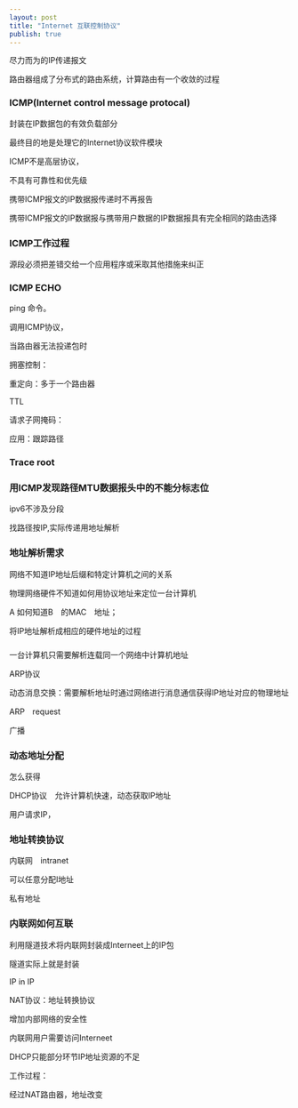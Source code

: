 ```yaml
---
layout: post
title: "Internet 互联控制协议"
publish: true
---
```


尽力而为的IP传递报文

路由器组成了分布式的路由系统，计算路由有一个收敛的过程

### ICMP(Internet control message protocal)

封装在IP数据包的有效负载部分

最终目的地是处理它的Internet协议软件模块

ICMP不是高层协议，

不具有可靠性和优先级

携带ICMP报文的IP数据报传递时不再报告

携带ICMP报文的IP数据报与携带用户数据的IP数据报具有完全相同的路由选择

### ICMP工作过程

源段必须把差错交给一个应用程序或采取其他措施来纠正

### ICMP ECHO

ping 命令。　

调用ICMP协议，

当路由器无法投递包时

拥塞控制：

重定向：多于一个路由器

TTL

请求子网掩码：

应用：跟踪路径

### Trace root

### 用ICMP发现路径MTU数据报头中的不能分标志位


ipv6不涉及分段

找路径按IP,实际传递用地址解析

### 地址解析需求

网络不知道IP地址后缀和特定计算机之间的关系

物理网络硬件不知道如何用协议地址来定位一台计算机

A 如何知道B　的MAC　地址；

将IP地址解析成相应的硬件地址的过程

###

一台计算机只需要解析连载同一个网络中计算机地址

ARP协议

动态消息交换：需要解析地址时通过网络进行消息通信获得IP地址对应的物理地址

ARP　request

广播

### 动态地址分配

怎么获得

DHCP协议　允许计算机快速，动态获取IP地址　

用户请求IP，

### 地址转换协议

内联网　intranet

可以任意分配I地址　

私有地址

### 内联网如何互联

利用隧道技术将内联网封装成Interneet上的IP包

隧道实际上就是封装

IP in IP

NAT协议：地址转换协议

增加内部网络的安全性

内联网用户需要访问Interneet

DHCP只能部分环节IP地址资源的不足

工作过程：

经过NAT路由器，地址改变
